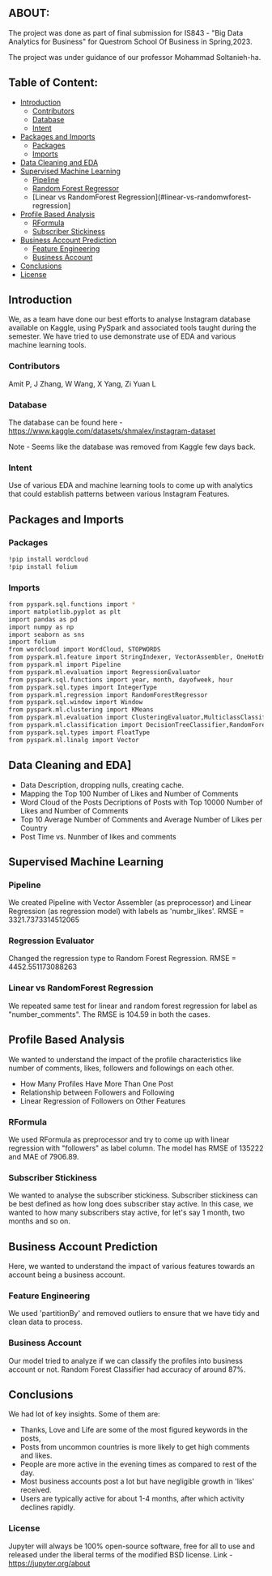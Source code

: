 
## ABOUT:

The project was done as part of final submission for IS843 - "Big Data Analytics for Business" for Questrom School Of Business in Spring,2023.

The project was under guidance of our professor Mohammad Soltanieh-ha.


## Table of Content:
- [Introduction](#introductionn)
    - [Contributors](#contributors)
    - [Database](#database)
    - [Intent](#intent)
- [Packages and Imports](#packages-and-imports)
    - [Packages](#packages)
    - [Imports](#imports)
- [Data Cleaning and EDA](#data-cleaning-and-eda)
- [Supervised Machine Learning](#supervised-machine-learning)
    - [Pipeline](#pipeline)
    - [Random Forest Regressor](#random-forest-regressor)
    - [Linear vs RandomForest Regression](#linear-vs-randomwforest-regression] 
- [Profile Based Analysis](#profile-based-analysis)
    - [RFormula](#rformula)
    - [Subscriber Stickiness](#subscriber-stickiness)
- [Business Account Prediction](#business-account-prediction)
    - [Feature Engineering](#feature-engineering)
    - [Business Account](#business-account)
- [Conclusions](#conclusions)
- [License](#license)

## Introduction

We, as a team have done our best efforts to analyse Instagram database available on Kaggle, using PySpark and associated tools taught during the semester. We have tried to use demonstrate use of EDA and various machine learning tools. 

### Contributors

Amit P, J Zhang, W Wang, X Yang, Zi Yuan L

### Database

The database can be found here - https://www.kaggle.com/datasets/shmalex/instagram-dataset

Note - Seems like the database was removed from Kaggle few days back.

### Intent

Use of various EDA and machine learning tools to come up with analytics that could establish patterns between various Instagram Features.

## Packages and Imports

### Packages

```bash
!pip install wordcloud
!pip install folium
```

### Imports

```bash
from pyspark.sql.functions import *
import matplotlib.pyplot as plt
import pandas as pd
import numpy as np
import seaborn as sns
import folium
from wordcloud import WordCloud, STOPWORDS
from pyspark.ml.feature import StringIndexer, VectorAssembler, OneHotEncoder
from pyspark.ml import Pipeline
from pyspark.ml.evaluation import RegressionEvaluator
from pyspark.sql.functions import year, month, dayofweek, hour
from pyspark.sql.types import IntegerType
from pyspark.ml.regression import RandomForestRegressor
from pyspark.sql.window import Window
from pyspark.ml.clustering import KMeans
from pyspark.ml.evaluation import ClusteringEvaluator,MulticlassClassificationEvaluator
from pyspark.ml.classification import DecisionTreeClassifier,RandomForestClassifier
from pyspark.sql.types import FloatType
from pyspark.ml.linalg import Vector
```

## Data Cleaning and EDA]

 - Data Description, dropping nulls, creating cache.
 - Mapping the Top 100 Number of Likes and Number of Comments
 - Word Cloud of the Posts Decriptions of Posts with Top 10000 Number of Likes and Number of Comments
 - Top 10 Average Number of Comments and Average Number of Likes per Country
 - Post Time vs. Nunmber of likes and comments


## Supervised Machine Learning

### Pipeline

We created Pipeline with Vector Assembler (as preprocessor) and Linear Regression (as regression model)  with labels as 'numbr_likes'. RMSE = 3321.7373314512065

### Regression Evaluator

Changed the regression type to Random Forest Regression. RMSE = 4452.551173088263

### Linear vs RandomForest Regression

We repeated same test for linear and random forest regression for label as "number_comments". The RMSE is 104.59 in both the cases.


## Profile Based Analysis

We wanted to understand the impact of the profile characteristics like number of comments, likes, followers and followings on each other.

- How Many Profiles Have More Than One Post
- Relationship between Followers and Following
- Linear Regression of Followers on Other Features


### RFormula

We used RFormula as preprocessor and try to come up with linear regression with "followers" as label column. The model has RMSE of 135222 and MAE of 7906.89.

### Subscriber Stickiness

We wanted to analyse the subscriber stickiness. Subscriber stickiness can be best defined as how long does subscriber stay active. In this case, we wanted to how many subscribers stay active, for let's say 1 month, two months and so on.


## Business Account Prediction

Here, we wanted to understand the impact of various features towards an account being a business account.

### Feature Engineering

We used 'partitionBy' and removed outliers to ensure that we have tidy and clean data to process.

### Business Account

Our model tried to analyze if we can classify the profiles into business account or not. Random Forest Classifier had accuracy of around 87%.

## Conclusions

We had lot of key insights. Some of them are:

 - Thanks, Love and Life are some of the most figured keywords in the posts,
 - Posts from uncommon countries is more likely to get high comments and likes.
 - People are more active in the evening times as compared to rest of the day.
 - Most business accounts post a lot but have negligible growth in 'likes' received.
 - Users are typically active for about 1-4 months, after which activity declines rapidly.

### License
Jupyter will always be 100% open-source software, free for all to use and released under the liberal terms of the modified BSD license.
Link - https://jupyter.org/about

